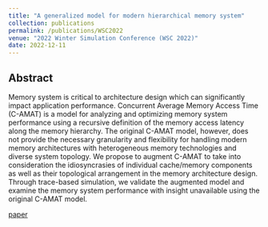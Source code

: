```yaml
---
title: "A generalized model for modern hierarchical memory system"
collection: publications
permalink: /publications/WSC2022
venue: "2022 Winter Simulation Conference (WSC 2022)"
date: 2022-12-11
---
```


## Abstract

Memory system is critical to architecture design which can significantly impact application performance. Concurrent Average Memory Access Time (C-AMAT) is a model for analyzing and optimizing memory system performance using a recursive definition of the memory access latency along the memory hierarchy. The original C-AMAT model, however, does not provide the necessary granularity and flexibility for handling modern memory architectures with heterogeneous memory technologies and diverse system topology. We propose to augment C-AMAT to take into consideration the idiosyncrasies of individual cache/memory components as well as their topological arrangement in the memory architecture design. Through trace-based simulation, we validate the augmented model and examine the memory system performance with insight unavailable using the original C-AMAT model.

[paper](../files/WSC2022/WSC_paper.pdf) 

